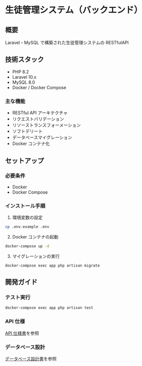 # 生徒管理システム（バックエンド）

## 概要

Laravel・MySQL で構築された生徒管理システムの RESTfulAPI

## 技術スタック

-   PHP 8.2
-   Laravel 10.x
-   MySQL 8.0
-   Docker / Docker Compose

### 主な機能

-   RESTful API アーキテクチャ
-   リクエストバリデーション
-   リソーストランスフォーメーション
-   ソフトデリート
-   データベースマイグレーション
-   Docker コンテナ化

## セットアップ

### 必要条件

-   Docker
-   Docker Compose

### インストール手順

1. 環境変数の設定

```bash
cp .env.example .env
```

2. Docker コンテナの起動

```bash
docker-compose up -d
```

3. マイグレーションの実行

```bash
docker-compose exec app php artisan migrate
```

## 開発ガイド

### テスト実行

```bash
docker-compose exec app php artisan test
```

### API 仕様

[API 仕様書](./docs/API_SPECIFICATION.md)を参照

### データベース設計

[データベース設計書](./docs/DATABASE_SCHEMA.md)を参照
